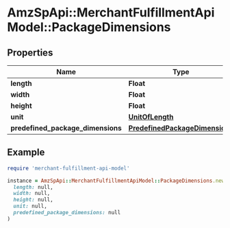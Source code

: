 # AmzSpApi::MerchantFulfillmentApiModel::PackageDimensions

## Properties

| Name | Type | Description | Notes |
| ---- | ---- | ----------- | ----- |
| **length** | **Float** |  | [optional] |
| **width** | **Float** |  | [optional] |
| **height** | **Float** |  | [optional] |
| **unit** | [**UnitOfLength**](UnitOfLength.md) |  | [optional] |
| **predefined_package_dimensions** | [**PredefinedPackageDimensions**](PredefinedPackageDimensions.md) |  | [optional] |

## Example

```ruby
require 'merchant-fulfillment-api-model'

instance = AmzSpApi::MerchantFulfillmentApiModel::PackageDimensions.new(
  length: null,
  width: null,
  height: null,
  unit: null,
  predefined_package_dimensions: null
)
```

